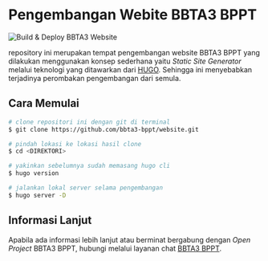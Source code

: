 # Pengembangan Webite BBTA3 BPPT

![Build & Deploy BBTA3 Website](https://github.com/bbta3-bppt/website/workflows/Build%20&%20Deploy%20BBTA3%20Website/badge.svg)

repository ini merupakan tempat pengembangan website BBTA3 BPPT yang dilakukan menggunakan konsep sederhana yaitu 
*Static Site Generator* melalui teknologi yang ditawarkan dari [HUGO](https://gohugo.io/). Sehingga ini menyebabkan 
terjadinya perombakan pengembangan dari semula.

## Cara Memulai

```bash
# clone repositori ini dengan git di terminal
$ git clone https://github.com/bbta3-bppt/website.git

# pindah lokasi ke lokasi hasil clone
$ cd <DIREKTORI>

# yakinkan sebelumnya sudah memasang hugo cli
$ hugo version

# jalankan lokal server selama pengembangan
$ hugo server -D
```

## Informasi Lanjut

Apabila ada informasi lebih lanjut atau berminat bergabung dengan _Open Project_ BBTA3 BPPT, 
hubungi melalui layanan chat [BBTA3 BPPT](https://discord.gg/uwJ2NT3).
